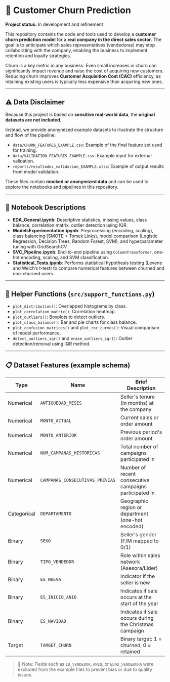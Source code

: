# 🔁 Customer Churn Prediction

**Project status:** In development and refinement

This repository contains the code and tools used to develop a **customer churn prediction model** for a **real company in the direct sales sector**. The goal is to anticipate which sales representatives (vendedoras) may stop collaborating with the company, enabling the business to implement retention and loyalty strategies.

Churn is a key metric in any business. Even small increases in churn can significantly impact revenue and raise the cost of acquiring new customers. Reducing churn improves **Customer Acquisition Cost (CAC)** efficiency, as retaining existing users is typically less expensive than acquiring new ones.

---

## ⚠️ Data Disclaimer

Because this project is based on **sensitive real-world data**, the **original datasets are not included**.

Instead, we provide anonymized example datasets to illustrate the structure and flow of the pipeline:

- `data/CHURN_FEATURES_EXAMPLE.csv`: Example of the final feature set used for training.
- `data/VALIDATION_FEATURES_EXAMPLE.csv`: Example input for external validation.
- `reports/resultados_validacion_EXAMPLE.xlsx`: Example of output results from model validation.

These files contain **mocked or anonymized data** and can be used to explore the notebooks and pipelines in this repository.

---

## 📓 Notebook Descriptions

- **EDA_General.ipynb**: Descriptive statistics, missing values, class balance, correlation matrix, outlier detection using IQR.
- **ModelsExperimentation.ipynb**: Preprocessing (encoding, scaling), class balancing (SMOTE + Tomek Links), model comparison (Logistic Regression, Decision Trees, Random Forest, SVM), and hyperparameter tuning with GridSearchCV.
- **SVC_Pipeline.ipynb**: End-to-end pipeline using `ColumnTransformer`, one-hot encoding, scaling, and SVM classification.
- **Statistical_Tests.ipynb**: Performs statistical hypothesis testing (Levene and Welch’s t-test) to compare numerical features between churned and non-churned users.

---

## 🧰 Helper Functions (`src/support_functions.py`)

- `plot_distribution()`: Overlapped histograms by class.
- `plot_correlation_matrix()`: Correlation heatmap.
- `plot_outliers()`: Boxplots to detect outliers.
- `plot_class_balance()`: Bar and pie charts for class balance.
- `plot_confusion_matrices()` and `plot_roc_curves()`: Visual comparison of model performance.
- `detect_outliers_iqr()` and `erase_outliers_iqr()`: Outlier detection/removal using IQR method.

---

## 📋 Dataset Features (example schema)

| Type       | Name                          | Brief Description                                          |
|------------|-------------------------------|------------------------------------------------------------|
| Numerical  | `ANTIGUEDAD_MESES`            | Seller's tenure (in months) at the company                |
| Numerical  | `MONTO_ACTUAL`                | Current sales or order amount                             |
| Numerical  | `MONTO_ANTERIOR`              | Previous period's order amount                            |
| Numerical  | `NUM_CAMPANAS_HISTORICAS`     | Total number of campaigns participated in                 |
| Numerical  | `CAMPANAS_CONSECUTIVAS_PREVIAS` | Number of recent consecutive campaigns participated in |
| Categorical| `DEPARTAMENTO`                | Geographic region or department (one-hot encoded)         |
| Binary     | `SEXO`                        | Seller's gender (F/M mapped to 0/1)                        |
| Binary     | `TIPO_VENDEDOR`               | Role within sales network (Asesora/Líder)                 |
| Binary     | `ES_NUEVA`                    | Indicator if the seller is new                            |
| Binary     | `ES_INICIO_ANIO`              | Indicates if sale occurs at the start of the year         |
| Binary     | `ES_NAVIDAD`                  | Indicates if sale occurs during the Christmas campaign    |
| Target     | `TARGET_CHURN`                | Binary target: 1 = churned, 0 = retained                   |

> 🧽 Note: Fields such as `ID_VENDEDOR`, `ANIO`, or `EDAD_VENDEDORA` were excluded from the example files to prevent bias or due to quality issues.
